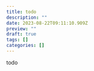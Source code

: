 ```yaml
---
title: todo
description: ""
date: 2023-08-22T09:11:10.909Z
preview: ""
draft: true
tags: []
categories: []
---
```


todo
